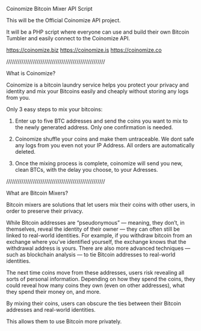 Coinomize Bitcoin Mixer API Script


This will be the Official Coinomize API project.

It will be a PHP script where everyone can use and build their own Bitcoin Tumbler and easily connect to the Coinomize API.

https://coinomize.biz 
https://coinomize.is 
https://coinomize.co 


////////////////////////////////////////////////////

What is Coinomize?

Coinomize is a bitcoin laundry service helps you protect your privacy and identity and mix your Bitcoins easily and cheaply without storing any logs from you.

Only 3 easy steps to mix your bitcoins:

1.  Enter up to five BTC addresses and send the coins you want to mix to the newly generated address. Only one confirmation is needed.

2. Coinomize shuffle your coins and make them untraceable. We dont safe any logs from you even not your IP Address. All orders are automatically deleted.

3. Once the mixing process is complete, coinomize will send you new, clean BTCs, with the delay you choose, to your Adresses.


////////////////////////////////////////////////////


What are Bitcoin Mixers?


Bitcoin mixers are solutions that let users mix their coins with other users, in order to preserve their privacy.

While Bitcoin addresses are “pseudonymous” — meaning, they don’t, in themselves, reveal the identity of their owner — they can often still be linked to real-world identities. For example, if you withdraw bitcoin from an exchange where you’ve identified yourself, the exchange knows that the withdrawal address is yours. There are also more advanced techniques — such as blockchain analysis — to tie Bitcoin addresses to real-world identities.

The next time coins move from these addresses, users risk revealing all sorts of personal information. Depending on how they spend the coins, they could reveal how many coins they own (even on other addresses), what they spend their money on, and more.

By mixing their coins, users can obscure the ties between their Bitcoin addresses and real-world identities. 

This allows them to use Bitcoin more privately.


